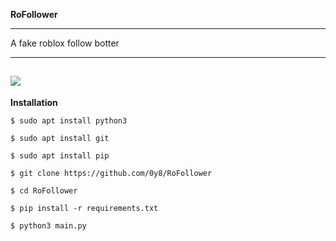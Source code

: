 **RoFollower**

------------

A fake roblox follow botter

------------
[![](https://cdn.discordapp.com/attachments/976593610646634496/987930022159482941/unknown.png)](https://cdn.discordapp.com/attachments/976593610646634496/987930022159482941/unknown.png)
------------




**Installation**
```shell
$ sudo apt install python3
```
```shell
$ sudo apt install git
```
```shell
$ sudo apt install pip
```
```shell 
$ git clone https://github.com/0y8/RoFollower
```
```shell
$ cd RoFollower
```
```shell
$ pip install -r requirements.txt
```
```shell
$ python3 main.py
```
